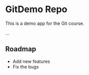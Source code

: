 # GitDemo Repo
This is a demo app for the Git course.

...
## Roadmap
* Add new features
* Fix the bugs



